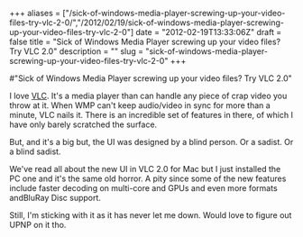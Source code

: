 +++
aliases = ["/sick-of-windows-media-player-screwing-up-your-video-files-try-vlc-2-0/","/2012/02/19/sick-of-windows-media-player-screwing-up-your-video-files-try-vlc-2-0"]
date = "2012-02-19T13:33:06Z"
draft = false
title = "Sick of Windows Media Player screwing up your video files? Try VLC 2.0"
description = ""
slug = "sick-of-windows-media-player-screwing-up-your-video-files-try-vlc-2-0"
+++

#"Sick of Windows Media Player screwing up your video files? Try VLC 2.0"

I love <a href="http://www.videolan.org/">VLC</a>. It's a media player than can handle any piece of crap video you throw at it. When WMP can't keep audio/video in sync for more than a minute, VLC nails it. There is an incredible set of features in there, of which I have only barely scratched the surface.

But, and it's a big but, the UI was designed by a blind person. Or a sadist. Or a blind sadist.

We've read all about the new UI in VLC 2.0 for Mac but I just installed the PC one and it's the same old horror. A pity since some of the new features include faster decoding on multi-core and GPUs and even more formats andBluRay Disc support.

Still, I'm sticking with it as it has never let me down. Would love to figure out UPNP on it tho.

&nbsp;